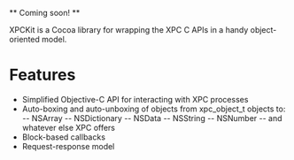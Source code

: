 ** Coming soon! **

XPCKit is a Cocoa library for wrapping the XPC C APIs in a handy object-oriented model.

Features
========

- Simplified Objective-C API for interacting with XPC processes
- Auto-boxing and auto-unboxing of objects from xpc_object_t objects to:
-- NSArray
-- NSDictionary
-- NSData
-- NSString
-- NSNumber
-- and whatever else XPC offers
- Block-based callbacks
- Request-response model